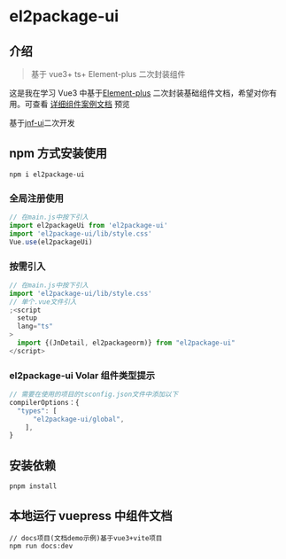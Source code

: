# el2package-ui

## 介绍

> 基于 vue3+ ts+ Element-plus 二次封装组件

这是我在学习 Vue3 中基于[Element-plus](https://element-plus.org/zh-CN/) 二次封装基础组件文档，希望对你有用。可查看 [详细组件案例文档](https://yangzzyu.github.io/el2package-ui/) 预览

基于[jnf-ui](https://yangzzyu.github.io/jnf-ui/)二次开发

## npm 方式安装使用

```shell
npm i el2package-ui
```

### 全局注册使用

```js
// 在main.js中按下引入
import el2packageUi from 'el2package-ui'
import 'el2package-ui/lib/style.css'
Vue.use(el2packageUi)
```

### 按需引入

```js
// 在main.js中按下引入
import 'el2package-ui/lib/style.css'
// 单个.vue文件引入
;<script
  setup
  lang="ts"
>
  import {(JnDetail, el2packageorm)} from "el2package-ui"
</script>
```

### el2package-ui Volar 组件类型提示

```js
// 需要在使用的项目的tsconfig.json文件中添加以下
compilerOptions：{
  "types": [
      "el2package-ui/global",
    ],
}

```

## 安装依赖

```shell
pnpm install

```

## 本地运行 vuepress 中组件文档

```shell
// docs项目(文档demo示例)基于vue3+vite项目
npm run docs:dev

```
